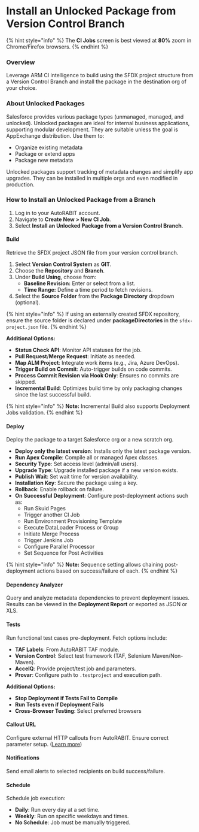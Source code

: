 # Install an Unlocked Package from Version Control Branch

{% hint style="info" %}
The **CI Jobs** screen is best viewed at **80%** zoom in Chrome/Firefox browsers.
{% endhint %}

### Overview

Leverage ARM CI intelligence to build using the SFDX project structure from a Version Control Branch and install the package in the destination org of your choice.

### About Unlocked Packages

Salesforce provides various package types (unmanaged, managed, and unlocked). Unlocked packages are ideal for internal business applications, supporting modular development. They are suitable unless the goal is AppExchange distribution. Use them to:

* Organize existing metadata
* Package or extend apps
* Package new metadata

Unlocked packages support tracking of metadata changes and simplify app upgrades. They can be installed in multiple orgs and even modified in production.

### How to Install an Unlocked Package from a Branch

1. Log in to your AutoRABIT account.
2. Navigate to **Create New > New CI Job**.
3. Select **Install an Unlocked Package from a Version Control Branch**.

#### Build

Retrieve the SFDX project JSON file from your version control branch.

1. Select **Version Control System** as **GIT**.
2. Choose the **Repository** and **Branch**.
3. Under **Build Using**, choose from:
   * **Baseline Revision:** Enter or select from a list.
   * **Time Range:** Define a time period to fetch revisions.
4. Select the **Source Folder** from the **Package Directory** dropdown (optional).

{% hint style="info" %}
If using an externally created SFDX repository, ensure the source folder is declared under **packageDirectories** in the `sfdx-project.json` file.
{% endhint %}

**Additional Options:**

* **Status Check API**: Monitor API statuses for the job.
* **Pull Request**/**Merge Request**: Initiate as needed.
* **Map ALM Project**: Integrate work items (e.g., Jira, Azure DevOps).
* **Trigger Build on Commit**: Auto-trigger builds on code commits.
* **Process Commit Revision via Hook Only**: Ensures no commits are skipped.
* **Incremental Build**: Optimizes build time by only packaging changes since the last successful build.

{% hint style="info" %}
**Note:** Incremental Build also supports Deployment Jobs validation.
{% endhint %}

#### Deploy

Deploy the package to a target Salesforce org or a new scratch org.

* **Deploy only the latest version**: Installs only the latest package version.
* **Run Apex Compile**: Compile all or managed Apex classes.
* **Security Type**: Set access level (admin/all users).
* **Upgrade Type**: Upgrade installed package if a new version exists.
* **Publish Wait**: Set wait time for version availability.
* **Installation Key**: Secure the package using a key.
* **Rollback**: Enable rollback on failure.
* **On Successful Deployment**: Configure post-deployment actions such as:
  * Run Skuid Pages
  * Trigger another CI Job
  * Run Environment Provisioning Template
  * Execute DataLoader Process or Group
  * Initiate Merge Process
  * Trigger Jenkins Job
  * Configure Parallel Processor
  * Set Sequence for Post Activities

{% hint style="info" %}
**Note:** Sequence setting allows chaining post-deployment actions based on success/failure of each.
{% endhint %}

#### Dependency Analyzer

Query and analyze metadata dependencies to prevent deployment issues. Results can be viewed in the **Deployment Report** or exported as JSON or XLS.

#### Tests

Run functional test cases pre-deployment. Fetch options include:

* **TAF Labels**: From AutoRABIT TAF module.
* **Version Control**: Select test framework (TAF, Selenium Maven/Non-Maven).
* **AccelQ**: Provide project/test job and parameters.
* **Provar**: Configure path to `.testproject` and execution path.

**Additional Options:**

* **Stop Deployment if Tests Fail to Compile**
* **Run Tests even if Deployment Fails**
* **Cross-Browser Testing**: Select preferred browsers

#### Callout URL

Configure external HTTP callouts from AutoRABIT. Ensure correct parameter setup. ([Learn more](../../../../arm/arm-features/automation-and-ci/configure-callout-url.md))

#### Notifications

Send email alerts to selected recipients on build success/failure.

#### Schedule

Schedule job execution:

* **Daily**: Run every day at a set time.
* **Weekly**: Run on specific weekdays and times.
* **No Schedule**: Job must be manually triggered.
